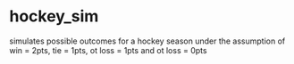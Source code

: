 # hockey_sim
simulates possible outcomes for a hockey season under the assumption of win = 2pts, tie = 1pts, ot loss = 1pts  and ot loss = 0pts
